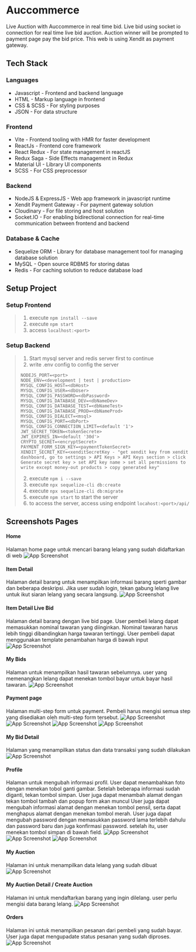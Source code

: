 # Auccommerce

Live Auction with Auccommerce in real time bid. Live bid using socket io connection for real time live bid auction. Auction winner will be prompted to payment page pay the bid price. This web is using Xendit as payment gateway.

## Tech Stack

### Languages

- Javascript - Frontend and backend language
- HTML - Markup language in frontend
- CSS & SCSS - For styling purposes
- JSON - For data structure

### Frontend

- Vite - Frontend tooling with HMR for faster development
- ReactJs - Frontend core framework
- React Redux - For state management in reactJS
- Redux Saga - Side Effects management in Redux
- Material UI - Library UI components
- SCSS - For CSS preprocessor

### Backend

- NodeJS & ExpressJS - Web app framework in javascript runtime
- Xendit Payment Gateway - For payment gateway solution
- Cloudinary - For file storing and host solution
- Socket.IO - For enabling bidirectional connection for real-time communication between frontend and backend

### Database & Cache

- Sequelize ORM - Library for database management tool for managing database solution
- MySQL - Open source RDBMS for storing datas
- Redis - For caching solution to reduce database load

## Setup Project

### Setup Frontend

> 1. execute `npm install --save`
> 2. execute `npm start`
> 3. access `localhost:<port>`

### Setup Backend

> 1. Start mysql server and redis server first to continue
> 2. write .env config to config the server
>
> `NODEJS_PORT=<port>` </br> 
`NODE_ENV=<development | test | production>` </br> 
`MYSQL_CONFIG_HOST=<dbHost>` </br> 
`MYSQL_CONFIG_USER=<dbUser>` </br> 
`MYSQL_CONFIG_PASSWORD=<dbPassword>` </br> 
`MYSQL_CONFIG_DATABASE_DEV=<dbNameDev>` </br> 
`MYSQL_CONFIG_DATABASE_TEST=<dbNameTest>` </br> 
`MYSQL_CONFIG_DATABASE_PROD=<dbNameProd>` </br>
`MYSQL_CONFIG_DIALECT=<msql>` </br> `MYSQL_CONFIG_PORT=<dbPort>` </br> `MYSQL_CONFIG_CONNECTION_LIMIT=<default '1'>` </br> `JWT_SECRET_TOKEN=<tokenSecrete>` </br> `JWT_EXPIRES_IN=<default '30d'>` </br> `CRYPTO_SECRET=<encryptSecret>` </br> `PAYMENT_FORM_SIGN_KEY=<paymentTokenSecret>` </br> `XENDIT_SECRET_KEY=<xenditSecretKey - "get xendit key from xendit dashboard, go to settings > API Keys > API Keys section > click Generate secret key > set API key name > set all permissions to write except money-out products > copy generated key"`
>
> 2. execute `npm i --save`
> 3. execute `npx sequelize-cli db:create`
> 4. execute `npx sequelize-cli db:migrate`
> 5. execute `npm start` to start the server
> 6. to access the server, access using endpoint `locahost:<port>/api/`

## Screenshots Pages

#### Home

Halaman home page untuk mencari barang lelang yang sudah didaftarkan di web
![App Screenshot](https://res.cloudinary.com/dwyzuwtel/image/upload/v1709485695/Screenshot_2024-03-03_231503_zxdmnt.png)

#### Item Detail

Halaman detail barang untuk menampilkan informasi barang sperti gambar dan beberapa deskripsi. Jika user sudah login, tekan gabung lelang live untuk ikut siaran lelang yang secara langsung.
![App Screenshot](https://res.cloudinary.com/dwyzuwtel/image/upload/v1709485694/Screenshot_2024-03-03_190836_xktn5h.png)

#### Item Detail Live Bid

Halaman detail barang dengan live bid page. User pembeli lelang dapat memasukkan nominal tawaran yang diinginkan. Nominal tawaran harus lebih tinggi dibandingkan harga tawaran tertinggi. User pembeli dapat menggunakan template penambahan harga di bawah input
![App Screenshot](https://res.cloudinary.com/dwyzuwtel/image/upload/v1709485694/Screenshot_2024-03-03_190854_fghxkm.png)

#### My Bids

Halaman untuk menampilkan hasil tawaran sebelumnya. user yang memenangkan lelang dapat menekan tombol bayar untuk bayar hasil tawaran.
![App Screenshot](https://res.cloudinary.com/dwyzuwtel/image/upload/v1709485695/Screenshot_2024-03-03_191952_sqvmj0.png)

#### Payment page

Halaman multi-step form untuk payment. Pembeli harus mengisi semua step yang disediakan oleh multi-step form tersebut.
![App Screenshot](https://res.cloudinary.com/dwyzuwtel/image/upload/v1709485694/Screenshot_2024-03-03_191801_p7pzaw.png)
![App Screenshot](https://res.cloudinary.com/dwyzuwtel/image/upload/v1709485694/Screenshot_2024-03-03_191920_qhibvx.png)
![App Screenshot](https://res.cloudinary.com/dwyzuwtel/image/upload/v1709485695/Screenshot_2024-03-03_191930_lyovt2.png)
![App Screenshot](https://res.cloudinary.com/dwyzuwtel/image/upload/v1709485695/Screenshot_2024-03-03_191941_rlbsam.png)

#### My Bid Detail

Halaman yang menampilkan status dan data transaksi yang sudah dilakukan
![App Screenshot](https://res.cloudinary.com/dwyzuwtel/image/upload/v1709485696/Screenshot_2024-03-03_192016_femcya.png)

#### Profile

Halaman untuk mengubah informasi profil. User dapat menambahkan foto dengan menekan tobol ganti gambar. Setelah beberapa informasi sudah diganti, tekan tombol simpan.
User juga dapat menambah alamat dengan tekan tombol tambah dan popup form akan muncul User juga dapat mengubah informasi alamat dengan menekan tombol pensil, serta dapat menghapus alamat dengan menekan tombol merah. User juga dapat mengubah password dengan memasukkan password lama terlebih dahulu dan password baru dan juga konfirmasi password. setelah itu, user menekan tombol simpan di bawah field.
![App Screenshot](https://res.cloudinary.com/dwyzuwtel/image/upload/v1709485694/Screenshot_2024-03-03_191833_bwd5xc.png)
![App Screenshot](https://res.cloudinary.com/dwyzuwtel/image/upload/v1709487332/Screenshot_2024-03-03_191846_kghnno.png)
![App Screenshot](https://res.cloudinary.com/dwyzuwtel/image/upload/v1709487332/Screenshot_2024-03-03_191846_kghnno.png)

#### My Auction

Halaman ini untuk menampilkan data lelang yang sudah dibuat
![App Screenshot](https://res.cloudinary.com/dwyzuwtel/image/upload/v1709487723/Screenshot_2024-03-03_230439_papqbj.png)

#### My Auction Detail / Create Auction

Halaman ini untuk mendaftarkan barang yang ingin dilelang. user perlu mengisi data barang lelang.
![App Screenshot](https://res.cloudinary.com/dwyzuwtel/image/upload/v1709485694/Screenshot_2024-03-03_183935_yldkcs.png)

#### Orders

Halaman ini untuk menampilkan pesanan dari pembeli yang sudah bayar. User juga dapat mengupadate status pesanan yang sudah diproses.
![App Screenshot](https://res.cloudinary.com/dwyzuwtel/image/upload/v1709488261/Screenshot_2024-03-03_194426_wpqhos.png)
